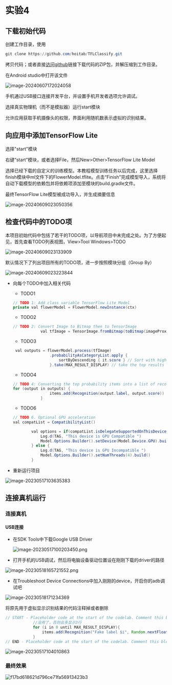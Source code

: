 # 实验4

## 下载初始代码

创建工作目录，使用

```powershell
git clone https://github.com/hoitab/TFLClassify.git
```

拷贝代码；或者直接[访问github](https://so.csdn.net/so/search?q=访问github&spm=1001.2101.3001.7020)链接下载代码的ZIP包，并解压缩到工作目录。

在Android studio中打开该文件

![image-20240607172024058](.\image-20240607172024058.png)

手机通过USB接口连接开发平台，并设置手机开发者选项允许调试。

选择真实物理机（而不是模拟器）运行start模块

允许应用获取手机摄像头的权限，界面利用随机数表示虚拟的识别结果。

## 向应用中添加TensorFlow Lite

选择"start"模块

右键“start”模块，或者选择File，然后New>Other>TensorFlow Lite Model

选择已经下载的自定义的训练模型。本教程模型训练任务以后完成，这里选择finish模块中ml文件下的FlowerModel.tflite。点击“Finish”完成模型导入，系统将自动下载模型的依赖包并将依赖项添加至模块的build.gradle文件。

最终TensorFlow Lite模型被成功导入，并生成摘要信息

![image-20240609023050356](.\image-20240609023050356.png)

## 检查代码中的TODO项

本项目初始代码中包括了若干的TODO项，以导航项目中未完成之处。为了方便起见，首先查看TODO列表视图，View>Tool Windows>TODO

![image-20240609023133909](.\image-20240609023133909.png)

默认情况下了列出项目所有的TODO项，进一步按照模块分组（Group By）

![image-20240609023223844](.\image-20240609023223844.png)

+ 向每个TODO中加入相关代码

  + TODO1

  ```java
  // TODO 1: Add class variable TensorFlow Lite Model
  private val flowerModel = FlowerModel.newInstance(ctx)
  ```

  + TODO2

  ```java
  // TODO 2: Convert Image to Bitmap then to TensorImage
              val tfImage = TensorImage.fromBitmap(toBitmap(imageProxy))
  ```

  + TODO3

  ```JAVA
   val outputs = flowerModel.process(tfImage)
                  .probabilityAsCategoryList.apply {
                      sortByDescending { it.score } // Sort with highest confidence first
                  }.take(MAX_RESULT_DISPLAY) // take the top results
  ```

  + TODO4

  ```JAVA
  // TODO 4: Converting the top probability items into a list of recognitions
  for (output in outputs) {
                  items.add(Recognition(output.label, output.score))
              }
  ```

  + TODO6

  ```JAVA
  // TODO 6. Optional GPU acceleration
  val compatList = CompatibilityList()
  
          val options = if(compatList.isDelegateSupportedOnThisDevice) {
              Log.d(TAG, "This device is GPU Compatible ")
              Model.Options.Builder().setDevice(Model.Device.GPU).build()
          } else {
              Log.d(TAG, "This device is GPU Incompatible ")
              Model.Options.Builder().setNumThreads(4).build()
          }
  ```

+ 重新运行项目

![image-20230517103635383](.\image-20230517103635383.png)















## 连接真机运行

### 连接真机

#### USB连接

+ 在SDK Tools中下载Google USB Driver

  ![image-20230517100203450.png](.\image-20230517100203450.png)

+ 打开手机的USB调试，然后将电脑设备驱动位置设在刚刚下载的driver的路径

![image-20230518165721552.png](.\image-20230518165721552.png)

+ 在Troubleshoot Device Connections中加入刚刚的device，开启你的adb调试吧

![image-20230518171234369](.\image-20230518171234369.png)

将原先用于虚拟显示识别结果的代码注释掉或者删除

```java
// START - Placeholder code at the start of the codelab. Comment this block of code out.
            //没用了，否则会多显示3行
            for (i in 0 until MAX_RESULT_DISPLAY){
                items.add(Recognition("Fake label $i", Random.nextFloat()))
            }
// END - Placeholder code at the start of the codelab. Comment this block of code out.

```

![image-20230517104010863](.\image-20230517104010863.png)

### 最终效果

![f17bd618621d796ce71fa56913423b3](.\f17bd618621d796ce71fa56913423b3.jpg)